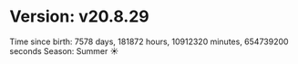 # Version: v20.8.29
Time since birth: 7578 days, 181872 hours, 10912320 minutes, 654739200 seconds
Season: Summer ☀️
